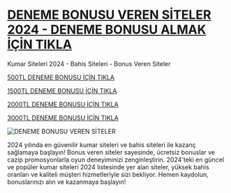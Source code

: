 # [DENEME BONUSU VEREN SİTELER 2024 - DENEME BONUSU ALMAK İÇİN TIKLA](https://playgamerelax.com/game/)
Kumar Siteleri 2024 - Bahis Siteleri - Bonus Veren Siteler

[500TL DENEME BONUSU İÇİN TIKLA](https://playgamerelax.com/game/)


[1500TL DENEME BONUSU İÇİN TIKLA](https://playgamerelax.com/game/)


[2000TL DENEME BONUSU İÇİN TIKLA](https://playgamerelax.com/game/)


[3000TL DENEME BONUSU İÇİN TIKLA](https://playgamerelax.com/game/)

![DENEME BONUSU VEREN SİTELER](https://rudyrupak.com/content/uploads/2024/09/deneme-bonusu-veren-siteler-hd__large.png)



2024 yılında en güvenilir kumar siteleri ve bahis siteleri ile kazanç sağlamaya başlayın! Bonus veren siteler sayesinde, ücretsiz bonuslar ve cazip promosyonlarla oyun deneyiminizi zenginleştirin. 2024'teki en güncel ve popüler kumar siteleri 2024 listesinde yer alan siteler, yüksek bahis oranları ve kaliteli müşteri hizmetleriyle sizi bekliyor. Hemen kaydolun, bonuslarınızı alın ve kazanmaya başlayın!
